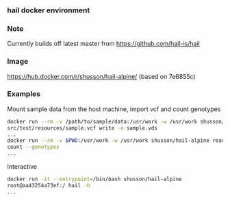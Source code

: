 ### hail docker environment

### Note
Currently builds off latest master from https://github.com/hail-is/hail

### Image
https://hub.docker.com/r/shusson/hail-alpine/ (based on 7e6855c)

### Examples

Mount sample data from the host machine, import vcf and count genotypes
```bash
docker run --rm -v /path/to/sample/data:/usr/work -w /usr/work shusson/hail-alpine importvcf \
src/test/resources/sample.vcf write -o sample.vds
...
docker run --rm -v $PWD:/usr/work -w /usr/work shusson/hail-alpine read sample.vds \
count --genotypes
...
```

Interactive
```bash
docker run -it --entrypoint=/bin/bash shusson/hail-alpine
root@aa43254a73ef:/ hail -h
...
```
